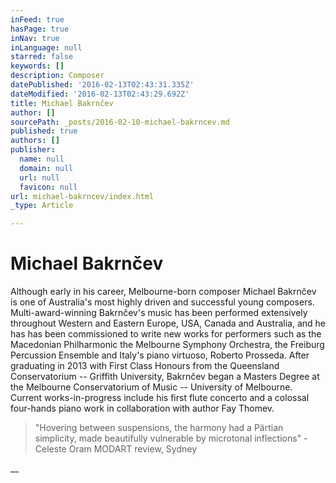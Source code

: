 ```yaml
---
inFeed: true
hasPage: true
inNav: true
inLanguage: null
starred: false
keywords: []
description: Composer
datePublished: '2016-02-13T02:43:31.335Z'
dateModified: '2016-02-13T02:43:29.692Z'
title: Michael Bakrnčev
author: []
sourcePath: _posts/2016-02-10-michael-bakrncev.md
published: true
authors: []
publisher:
  name: null
  domain: null
  url: null
  favicon: null
url: michael-bakrncev/index.html
_type: Article

---
```

# Michael Bakrnčev

Although
early in his career, Melbourne-born composer Michael Bakrnčev is one of
Australia's most highly driven and successful young composers.
Multi-award-winning Bakrnčev's music has been performed extensively throughout
Western and Eastern Europe, USA, Canada and Australia, and he has has been
commissioned to write new works for performers such as the Macedonian
Philharmonic the Melbourne Symphony Orchestra, the Freiburg Percussion Ensemble
and Italy's piano virtuoso, Roberto Prosseda. After graduating in 2013 with
First Class Honours from the Queensland Conservatorium -- Griffith University,
Bakrnčev began a Masters Degree at the Melbourne Conservatorium of Music -- University
of Melbourne. Current works-in-progress include his first flute concerto and a
colossal four-hands piano work in collaboration with author Fay Thomev.

> "Hovering between suspensions, the harmony had a Pärtian simplicity, made beautifully vulnerable by microtonal inflections" - Celeste Oram MODART review, Sydney

__